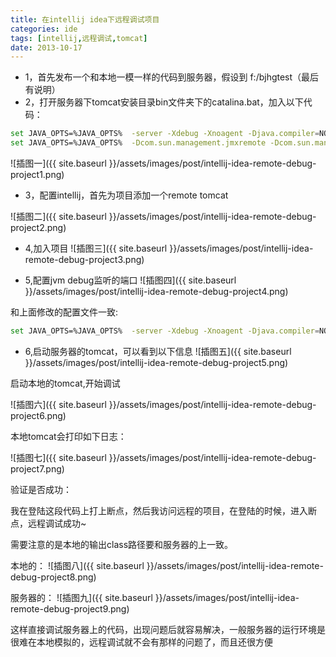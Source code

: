 ```yaml
---
title: 在intellij idea下远程调试项目
categories: ide
tags: [intellij,远程调试,tomcat]
date: 2013-10-17
---
```


- 1，首先发布一个和本地一模一样的代码到服务器，假设到 f:/bjhgtest（最后有说明）
- 2，打开服务器下tomcat安装目录bin文件夹下的catalina.bat，加入以下代码：

<!--more-->
```bash
set JAVA_OPTS=%JAVA_OPTS%  -server -Xdebug -Xnoagent -Djava.compiler=NONE -Xrunjdwp:transport=dt_socket,address=54341,server=y,suspend=n
set JAVA_OPTS=%JAVA_OPTS%  -Dcom.sun.management.jmxremote -Dcom.sun.management.jmxremote.port=1099 -Dcom.sun.management.jmxremote.ssl=false -Dcom.sun.management.jmxremote.authenticate=false
```

![插图一]({{ site.baseurl }}/assets/images/post/intellij-idea-remote-debug-project1.png)

- 3，配置intellij，首先为项目添加一个remote tomcat

![插图二]({{ site.baseurl }}/assets/images/post/intellij-idea-remote-debug-project2.png)

- 4,加入项目
![插图三]({{ site.baseurl }}/assets/images/post/intellij-idea-remote-debug-project3.png)

- 5,配置jvm debug监听的端口
![插图四]({{ site.baseurl }}/assets/images/post/intellij-idea-remote-debug-project4.png)

和上面修改的配置文件一致:
```bash
set JAVA_OPTS=%JAVA_OPTS%  -server -Xdebug -Xnoagent -Djava.compiler=NONE -Xrunjdwp:transport=dt_socket,address=54341,server=y,suspend=n
```

- 6,启动服务器的tomcat，可以看到以下信息
![插图五]({{ site.baseurl }}/assets/images/post/intellij-idea-remote-debug-project5.png)

启动本地的tomcat,开始调试

![插图六]({{ site.baseurl }}/assets/images/post/intellij-idea-remote-debug-project6.png)

本地tomcat会打印如下日志：

![插图七]({{ site.baseurl }}/assets/images/post/intellij-idea-remote-debug-project7.png)


验证是否成功：

我在登陆这段代码上打上断点，然后我访问远程的项目，在登陆的时候，进入断点，远程调试成功~

需要注意的是本地的输出class路径要和服务器的上一致。

本地的：
![插图八]({{ site.baseurl }}/assets/images/post/intellij-idea-remote-debug-project8.png)

服务器的：
![插图九]({{ site.baseurl }}/assets/images/post/intellij-idea-remote-debug-project9.png)

这样直接调试服务器上的代码，出现问题后就容易解决，一般服务器的运行环境是很难在本地模拟的，远程调试就不会有那样的问题了，而且还很方便
